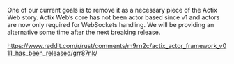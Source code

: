 One of our current goals is to remove it as a necessary piece of the Actix Web story. Actix Web’s core has not been actor based since v1 and actors are now only required for WebSockets handling. We will be providing an alternative some time after the next breaking release.

https://www.reddit.com/r/rust/comments/m9rn2c/actix_actor_framework_v011_has_been_released/grr87nk/
